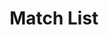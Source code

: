 ---
title: Match List
layout: DemoLayout
sidebar: false
navbar: false
pageClass: customDemoPage
pie: "@pie-element/match-list@1.1.0"
modelSchemaJSONURI: "https://raw.githubusercontent.com/pie-framework/pie-elements/develop/packages/match-list/docs/pie-schema.json"
configureSchemaJSONURI: "https://raw.githubusercontent.com/pie-framework/pie-elements/develop/packages/match-list/docs/config-schema.json"
model:
    id: '1'
    element: match-list
    answers:
    - title: All right angles
      id: 0
    - id: 1
      title: All acute angles
    - id: 2
      title: Two obtuse angles
    - id: 3
      title: One pair of perpendicular lines
    - title: One pair of parallel lines
      id: 4
    prompt: <p>Look at the shapes below.</p><p><img alt="image 8c7d142a9af94abf80b021426879a815"
      id="8c7d142a9af94abf80b021426879a815" src="https://storage.googleapis.com/pie-staging-221718-assets/image/4ec622c1-51d0-4c4b-8282-cd9b7eb9ca22"></p><p></p><p>Each
      property describes one of the shapes. Drag and drop the property&nbsp;to its shape.</p>
    shuffled: false
    prompts:
    - id: 0
      title: Shape A
      relatedAnswer: 3
    - id: 1
      title: Shape B
      relatedAnswer: 2
    - id: 2
      title: Shape C
      relatedAnswer: 1
    - id: 3
      title: Shape D
      relatedAnswer: 4
    - id: 4
      title: Shape E
      relatedAnswer: 0
---